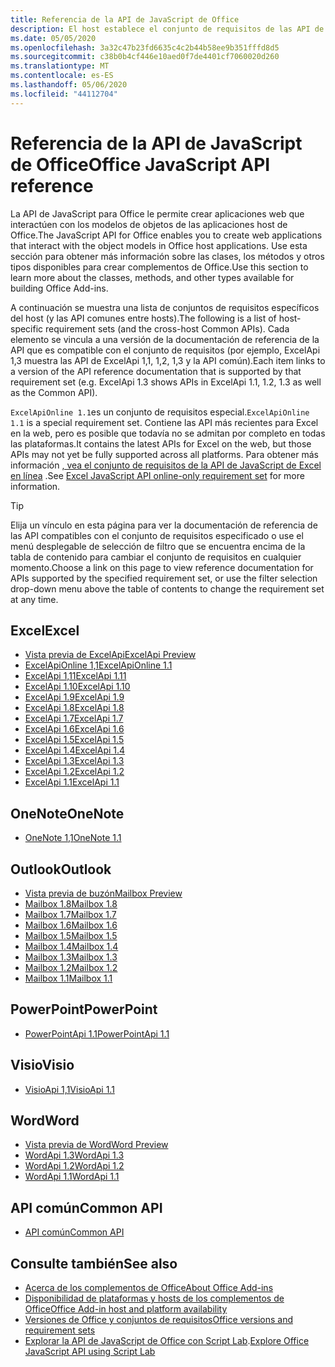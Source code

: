 ```yaml
---
title: Referencia de la API de JavaScript de Office
description: El host establece el conjunto de requisitos de las API de JavaScript de Office.
ms.date: 05/05/2020
ms.openlocfilehash: 3a32c47b23fd6635c4c2b44b58ee9b351fffd8d5
ms.sourcegitcommit: c38b0b4cf446e10aed0f7de4401cf7060020d260
ms.translationtype: MT
ms.contentlocale: es-ES
ms.lasthandoff: 05/06/2020
ms.locfileid: "44112704"
---
```

# <a name="office-javascript-api-reference"></a><span data-ttu-id="775b2-103">Referencia de la API de JavaScript de Office</span><span class="sxs-lookup"><span data-stu-id="775b2-103">Office JavaScript API reference</span></span>

<span data-ttu-id="775b2-104">La API de JavaScript para Office le permite crear aplicaciones web que interactúen con los modelos de objetos de las aplicaciones host de Office.</span><span class="sxs-lookup"><span data-stu-id="775b2-104">The JavaScript API for Office enables you to create web applications that interact with the object models in Office host applications.</span></span> <span data-ttu-id="775b2-105">Use esta sección para obtener más información sobre las clases, los métodos y otros tipos disponibles para crear complementos de Office.</span><span class="sxs-lookup"><span data-stu-id="775b2-105">Use this section to learn more about the classes, methods, and other types available for building Office Add-ins.</span></span>

<span data-ttu-id="775b2-106">A continuación se muestra una lista de conjuntos de requisitos específicos del host (y las API comunes entre hosts).</span><span class="sxs-lookup"><span data-stu-id="775b2-106">The following is a list of host-specific requirement sets (and the cross-host Common APIs).</span></span> <span data-ttu-id="775b2-107">Cada elemento se vincula a una versión de la documentación de referencia de la API que es compatible con el conjunto de requisitos (por ejemplo, ExcelApi 1,3 muestra las API de ExcelApi 1,1, 1,2, 1,3 y la API común).</span><span class="sxs-lookup"><span data-stu-id="775b2-107">Each item links to a version of the API reference documentation that is supported by that requirement set (e.g. ExcelApi 1.3 shows APIs in ExcelApi 1.1, 1.2, 1.3 as well as the Common API).</span></span>

<span data-ttu-id="775b2-108">`ExcelApiOnline 1.1`es un conjunto de requisitos especial.</span><span class="sxs-lookup"><span data-stu-id="775b2-108">`ExcelApiOnline 1.1` is a special requirement set.</span></span> <span data-ttu-id="775b2-109">Contiene las API más recientes para Excel en la web, pero es posible que todavía no se admitan por completo en todas las plataformas.</span><span class="sxs-lookup"><span data-stu-id="775b2-109">It contains the latest APIs for Excel on the web, but those APIs may not yet be fully supported across all platforms.</span></span> <span data-ttu-id="775b2-110">Para obtener más información [, vea el conjunto de requisitos de la API de JavaScript de Excel en línea](/office/dev/add-ins/reference/requirement-sets/excel-api-online-requirement-set) .</span><span class="sxs-lookup"><span data-stu-id="775b2-110">See [Excel JavaScript API online-only requirement set](/office/dev/add-ins/reference/requirement-sets/excel-api-online-requirement-set) for more information.</span></span>

> [!TIP]
> <span data-ttu-id="775b2-111">Elija un vínculo en esta página para ver la documentación de referencia de las API compatibles con el conjunto de requisitos especificado o use el menú desplegable de selección de filtro que se encuentra encima de la tabla de contenido para cambiar el conjunto de requisitos en cualquier momento.</span><span class="sxs-lookup"><span data-stu-id="775b2-111">Choose a link on this page to view reference documentation for APIs supported by the specified requirement set, or use the filter selection drop-down menu above the table of contents to change the requirement set at any time.</span></span>

## <a name="excel"></a><span data-ttu-id="775b2-112">Excel</span><span class="sxs-lookup"><span data-stu-id="775b2-112">Excel</span></span>

- [<span data-ttu-id="775b2-113">Vista previa de ExcelApi</span><span class="sxs-lookup"><span data-stu-id="775b2-113">ExcelApi Preview</span></span>](/javascript/api/excel?view=excel-js-preview)
- [<span data-ttu-id="775b2-114">ExcelApiOnline 1,1</span><span class="sxs-lookup"><span data-stu-id="775b2-114">ExcelApiOnline 1.1</span></span>](/javascript/api/excel?view=excel-js-online)
- [<span data-ttu-id="775b2-115">ExcelApi 1,11</span><span class="sxs-lookup"><span data-stu-id="775b2-115">ExcelApi 1.11</span></span>](/javascript/api/excel?view=excel-js-1.11)
- [<span data-ttu-id="775b2-116">ExcelApi 1.10</span><span class="sxs-lookup"><span data-stu-id="775b2-116">ExcelApi 1.10</span></span>](/javascript/api/excel?view=excel-js-1.10)
- [<span data-ttu-id="775b2-117">ExcelApi 1.9</span><span class="sxs-lookup"><span data-stu-id="775b2-117">ExcelApi 1.9</span></span>](/javascript/api/excel?view=excel-js-1.9)
- [<span data-ttu-id="775b2-118">ExcelApi 1.8</span><span class="sxs-lookup"><span data-stu-id="775b2-118">ExcelApi 1.8</span></span>](/javascript/api/excel?view=excel-js-1.8)
- [<span data-ttu-id="775b2-119">ExcelApi 1.7</span><span class="sxs-lookup"><span data-stu-id="775b2-119">ExcelApi 1.7</span></span>](/javascript/api/excel?view=excel-js-1.7)
- [<span data-ttu-id="775b2-120">ExcelApi 1.6</span><span class="sxs-lookup"><span data-stu-id="775b2-120">ExcelApi 1.6</span></span>](/javascript/api/excel?view=excel-js-1.6)
- [<span data-ttu-id="775b2-121">ExcelApi 1.5</span><span class="sxs-lookup"><span data-stu-id="775b2-121">ExcelApi 1.5</span></span>](/javascript/api/excel?view=excel-js-1.5)
- [<span data-ttu-id="775b2-122">ExcelApi 1.4</span><span class="sxs-lookup"><span data-stu-id="775b2-122">ExcelApi 1.4</span></span>](/javascript/api/excel?view=excel-js-1.4)
- [<span data-ttu-id="775b2-123">ExcelApi 1.3</span><span class="sxs-lookup"><span data-stu-id="775b2-123">ExcelApi 1.3</span></span>](/javascript/api/excel?view=excel-js-1.3)
- [<span data-ttu-id="775b2-124">ExcelApi 1.2</span><span class="sxs-lookup"><span data-stu-id="775b2-124">ExcelApi 1.2</span></span>](/javascript/api/excel?view=excel-js-1.2)
- [<span data-ttu-id="775b2-125">ExcelApi 1.1</span><span class="sxs-lookup"><span data-stu-id="775b2-125">ExcelApi 1.1</span></span>](/javascript/api/excel?view=excel-js-1.1)

## <a name="onenote"></a><span data-ttu-id="775b2-126">OneNote</span><span class="sxs-lookup"><span data-stu-id="775b2-126">OneNote</span></span>

- [<span data-ttu-id="775b2-127">OneNote 1,1</span><span class="sxs-lookup"><span data-stu-id="775b2-127">OneNote 1.1</span></span>](/javascript/api/onenote?view=onenote-js-1.1)

## <a name="outlook"></a><span data-ttu-id="775b2-128">Outlook</span><span class="sxs-lookup"><span data-stu-id="775b2-128">Outlook</span></span>

- [<span data-ttu-id="775b2-129">Vista previa de buzón</span><span class="sxs-lookup"><span data-stu-id="775b2-129">Mailbox Preview</span></span>](/javascript/api/outlook?view=outlook-js-preview)
- [<span data-ttu-id="775b2-130">Mailbox 1.8</span><span class="sxs-lookup"><span data-stu-id="775b2-130">Mailbox 1.8</span></span>](/javascript/api/outlook?view=outlook-js-1.8)
- [<span data-ttu-id="775b2-131">Mailbox 1.7</span><span class="sxs-lookup"><span data-stu-id="775b2-131">Mailbox 1.7</span></span>](/javascript/api/outlook?view=outlook-js-1.7)
- [<span data-ttu-id="775b2-132">Mailbox 1.6</span><span class="sxs-lookup"><span data-stu-id="775b2-132">Mailbox 1.6</span></span>](/javascript/api/outlook?view=outlook-js-1.6)
- [<span data-ttu-id="775b2-133">Mailbox 1.5</span><span class="sxs-lookup"><span data-stu-id="775b2-133">Mailbox 1.5</span></span>](/javascript/api/outlook?view=outlook-js-1.5)
- [<span data-ttu-id="775b2-134">Mailbox 1.4</span><span class="sxs-lookup"><span data-stu-id="775b2-134">Mailbox 1.4</span></span>](/javascript/api/outlook?view=outlook-js-1.4)
- [<span data-ttu-id="775b2-135">Mailbox 1.3</span><span class="sxs-lookup"><span data-stu-id="775b2-135">Mailbox 1.3</span></span>](/javascript/api/outlook?view=outlook-js-1.3)
- [<span data-ttu-id="775b2-136">Mailbox 1.2</span><span class="sxs-lookup"><span data-stu-id="775b2-136">Mailbox 1.2</span></span>](/javascript/api/outlook?view=outlook-js-1.2)
- [<span data-ttu-id="775b2-137">Mailbox 1.1</span><span class="sxs-lookup"><span data-stu-id="775b2-137">Mailbox 1.1</span></span>](/javascript/api/outlook?view=outlook-js-1.1)

## <a name="powerpoint"></a><span data-ttu-id="775b2-138">PowerPoint</span><span class="sxs-lookup"><span data-stu-id="775b2-138">PowerPoint</span></span>

- [<span data-ttu-id="775b2-139">PowerPointApi 1.1</span><span class="sxs-lookup"><span data-stu-id="775b2-139">PowerPointApi 1.1</span></span>](/javascript/api/powerpoint?view=powerpoint-js-1.1)

## <a name="visio"></a><span data-ttu-id="775b2-140">Visio</span><span class="sxs-lookup"><span data-stu-id="775b2-140">Visio</span></span>

- [<span data-ttu-id="775b2-141">VisioApi 1,1</span><span class="sxs-lookup"><span data-stu-id="775b2-141">VisioApi 1.1</span></span>](/javascript/api/visio?view=visio-js-1.1)

## <a name="word"></a><span data-ttu-id="775b2-142">Word</span><span class="sxs-lookup"><span data-stu-id="775b2-142">Word</span></span>

- [<span data-ttu-id="775b2-143">Vista previa de Word</span><span class="sxs-lookup"><span data-stu-id="775b2-143">Word Preview</span></span>](/javascript/api/word?view=word-js-preview)
- [<span data-ttu-id="775b2-144">WordApi 1.3</span><span class="sxs-lookup"><span data-stu-id="775b2-144">WordApi 1.3</span></span>](/javascript/api/word?view=word-js-1.3)
- [<span data-ttu-id="775b2-145">WordApi 1.2</span><span class="sxs-lookup"><span data-stu-id="775b2-145">WordApi 1.2</span></span>](/javascript/api/word?view=word-js-1.2)
- [<span data-ttu-id="775b2-146">WordApi 1.1</span><span class="sxs-lookup"><span data-stu-id="775b2-146">WordApi 1.1</span></span>](/javascript/api/word?view=word-js-1.1)

## <a name="common-api"></a><span data-ttu-id="775b2-147">API común</span><span class="sxs-lookup"><span data-stu-id="775b2-147">Common API</span></span>

- [<span data-ttu-id="775b2-148">API común</span><span class="sxs-lookup"><span data-stu-id="775b2-148">Common API</span></span>](/javascript/api/office?view=common-js)

## <a name="see-also"></a><span data-ttu-id="775b2-149">Consulte también</span><span class="sxs-lookup"><span data-stu-id="775b2-149">See also</span></span>

- [<span data-ttu-id="775b2-150">Acerca de los complementos de Office</span><span class="sxs-lookup"><span data-stu-id="775b2-150">About Office Add-ins</span></span>](/office/dev/add-ins/overview)
- [<span data-ttu-id="775b2-151">Disponibilidad de plataformas y hosts de los complementos de Office</span><span class="sxs-lookup"><span data-stu-id="775b2-151">Office Add-in host and platform availability</span></span>](/office/dev/add-ins/overview/office-add-in-availability)
- [<span data-ttu-id="775b2-152">Versiones de Office y conjuntos de requisitos</span><span class="sxs-lookup"><span data-stu-id="775b2-152">Office versions and requirement sets</span></span>](/office/dev/add-ins/develop/office-versions-and-requirement-sets)
- <span data-ttu-id="775b2-153">[Explorar la API de JavaScript de Office con Script Lab](/office/dev/add-ins/overview/explore-with-script-lab).</span><span class="sxs-lookup"><span data-stu-id="775b2-153">[Explore Office JavaScript API using Script Lab](/office/dev/add-ins/overview/explore-with-script-lab)</span></span>
